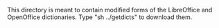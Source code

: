 This directory is meant to contain modified forms of the
LibreOffice and OpenOffice dictionaries.
Type "sh ../getdicts" to download them.
